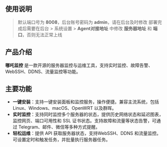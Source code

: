 ## 使用说明

> 默认端口号为 **8008**，后台账号密码为 **admin**，请在后台及时修改
> 部署完成后需要在后台 > 系统设置 > **Agent对接地址** 中修改 **服务器地址** 和 **端口**，否则无法正常上线

## 产品介绍

**哪吒监控** 是一款开源的服务器监控与运维工具，支持实时监控、故障告警、WebSSH、DDNS、流量监控等功能。

## 主要功能

- **一键安装**：支持一键安装面板和监控服务，操作便捷。兼容主流系统，包括 Linux、Windows、macOS、OpenWRT 以及群晖。
- **实时监控**：支持同时监控多个服务器的状态，提供历史网络状态和延迟图表，监控网页、端口可用性和 SSL 证书状态。支持故障和流量等状态告警，可通过 Telegram、邮件、微信等多种方式提醒。
- **轻松运维**：提供 API 获取服务器状态，支持WebSSH、DDNS 和流量监控。可设置定时和触发任务，并批量执行服务器任务。
